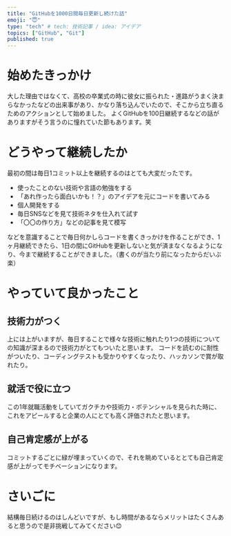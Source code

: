 ```yaml
---
title: "GitHubを1000日間毎日更新し続けた話"
emoji: "😇"
type: "tech" # tech: 技術記事 / idea: アイデア
topics: ["GitHub", "Git"]
published: true
---
```


# 始めたきっかけ

大した理由ではなくて、高校の卒業式の時に彼女に振られた・進路がうまく決まらなかったなどの出来事があり、かなり落ち込んでいたので、そこから立ち直るためのアクションとして始めました。
よくGitHubを100日継続するなどの話がありますがそう言うのに憧れていた節もあります。笑

# どうやって継続したか

最初の間は毎日1コミット以上を継続するのはとても大変だったです。

- 使ったことのない技術や言語の勉強をする
- 「あれ作ったら面白いかも！？」のアイデアを元にコードを書いてみる
- 個人開発をする
- 毎日SNSなどを見て技術ネタを仕入れて試す
- 「〇〇の作り方」などの記事を見て模写

などを意識することで毎日何かしらコードを書くきっかけを作ることができ、1ヶ月継続できたら、1日の間にGitHubを更新しないと気が済まなくなるようになり、今まで継続することができました。（書くのが当たり前になったからだいぶ楽）

# やっていて良かったこと

## 技術力がつく

上には上がいますが、毎日することで様々な技術に触れたり1つの技術についての知識が深まるので技術力がとてもついたと思います。
コードを読むのに耐性がついたり、コーディングテストも受かりやすくなったり、ハッカソンで賞が取れたり。

## 就活で役に立つ

この1年就職活動をしていてガクチカや技術力・ポテンシャルを見られた時に、これをアピールすると企業の人にとても高く評価されたと思います。

## 自己肯定感が上がる

コミットするごとに緑が埋まっていくので、それを眺めているととても自己肯定感が上がってモチベーションになります。

# さいごに

結構毎日続けるのはしんどいですが、もし時間があるならメリットはたくさんあると思うので是非挑戦してみてください😊